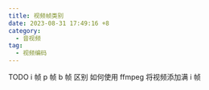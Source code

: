 ```yaml
---
title: 视频帧类别
date: 2023-08-31 17:49:16 +8
category:
  - 音视频
tag:
  - 视频编码
---
```


TODO i 帧 p 帧 b 帧 区别 如何使用 ffmpeg 将视频添加满 i 帧
